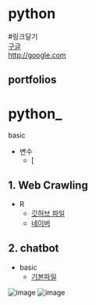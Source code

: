 # python

#링크달기  
[구글](http://google.com)  
http://google.com  

## portfolios
# python_
basic
* 변수
  * [

## 1. Web Crawling
* R
  * [깃허브 파일](https://github.com/hye0621/hyebibi)
  * [네이버](https://www.naver.com/)
  
## 2. chatbot
 * basic
   * [기본파일]()
   
 ![image](https://user-images.githubusercontent.com/54703051/65573942-00f37b00-dfa7-11e9-88a5-4e66012d32cd.png)
 ![image](https://user-images.githubusercontent.com/54703051/65574569-cdb1eb80-dfa8-11e9-8e3c-e30bbfea6683.png)
